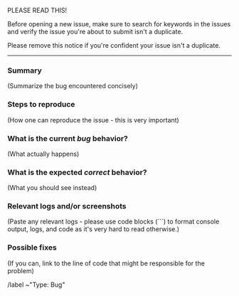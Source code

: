 PLEASE READ THIS!

Before opening a new issue, make sure to search for keywords in the issues and verify the issue you're about to submit isn't a duplicate.

Please remove this notice if you're confident your issue isn't a duplicate.

-------------------------------------------------

### Summary

(Summarize the bug encountered concisely)

### Steps to reproduce

(How one can reproduce the issue - this is very important)

### What is the current *bug* behavior?

(What actually happens)

### What is the expected *correct* behavior?

(What you should see instead)

### Relevant logs and/or screenshots

(Paste any relevant logs - please use code blocks (```) to format console output,
logs, and code as it's very hard to read otherwise.)

### Possible fixes

(If you can, link to the line of code that might be responsible for the problem)

/label ~"Type: Bug"
